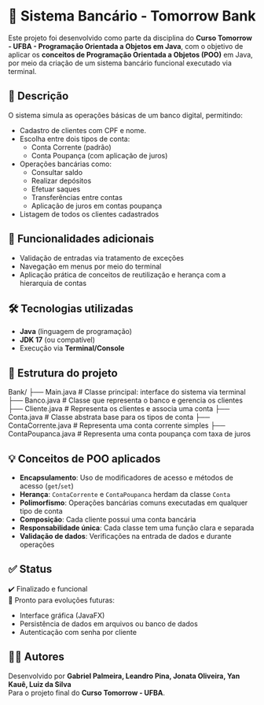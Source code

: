 # 💸 Sistema Bancário - Tomorrow Bank

Este projeto foi desenvolvido como parte da disciplina do **Curso Tomorrow - UFBA - Programação Orientada a Objetos em Java**, com o objetivo de aplicar os **conceitos de Programação Orientada a Objetos (POO)** em Java, por meio da criação de um sistema bancário funcional executado via terminal.

## 📌 Descrição

O sistema simula as operações básicas de um banco digital, permitindo:

- Cadastro de clientes com CPF e nome.
- Escolha entre dois tipos de conta:
  - Conta Corrente (padrão)
  - Conta Poupança (com aplicação de juros)
- Operações bancárias como:
  - Consultar saldo
  - Realizar depósitos
  - Efetuar saques
  - Transferências entre contas
  - Aplicação de juros em contas poupança
- Listagem de todos os clientes cadastrados

## 🧩 Funcionalidades adicionais

- Validação de entradas via tratamento de exceções
- Navegação em menus por meio do terminal
- Aplicação prática de conceitos de reutilização e herança com a hierarquia de contas

## 🛠️ Tecnologias utilizadas

- **Java** (linguagem de programação)
- **JDK 17** (ou compatível)
- Execução via **Terminal/Console**

## 📂 Estrutura do projeto

Bank/
├── Main.java # Classe principal: interface do sistema via terminal
├── Banco.java # Classe que representa o banco e gerencia os clientes
├── Cliente.java # Representa os clientes e associa uma conta
├── Conta.java # Classe abstrata base para os tipos de conta
├── ContaCorrente.java # Representa uma conta corrente simples
├── ContaPoupanca.java # Representa uma conta poupança com taxa de juros


## 💡 Conceitos de POO aplicados

- **Encapsulamento**: Uso de modificadores de acesso e métodos de acesso (`get`/`set`)
- **Herança**: `ContaCorrente` e `ContaPoupanca` herdam da classe `Conta`
- **Polimorfismo**: Operações bancárias comuns executadas em qualquer tipo de conta
- **Composição**: Cada cliente possui uma conta bancária
- **Responsabilidade única**: Cada classe tem uma função clara e separada
- **Validação de dados**: Verificações na entrada de dados e durante operações

## ✅ Status

✔️ Finalizado e funcional  
🚀 Pronto para evoluções futuras:
- Interface gráfica (JavaFX)
- Persistência de dados em arquivos ou banco de dados
- Autenticação com senha por cliente

## 👨‍💻 Autores

Desenvolvido por **Gabriel Palmeira, Leandro Pina, Jonata Oliveira, Yan Kauê, Luiz da Silva**  
Para o projeto final do **Curso Tomorrow - UFBA**.

